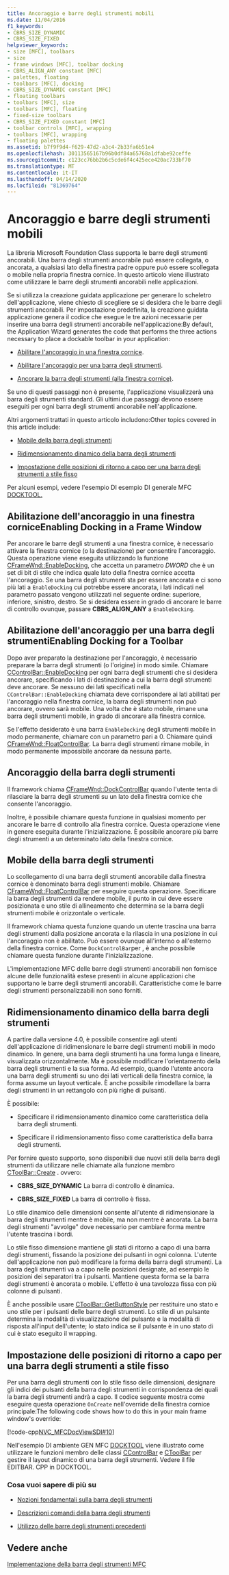 ```yaml
---
title: Ancoraggio e barre degli strumenti mobili
ms.date: 11/04/2016
f1_keywords:
- CBRS_SIZE_DYNAMIC
- CBRS_SIZE_FIXED
helpviewer_keywords:
- size [MFC], toolbars
- size
- frame windows [MFC], toolbar docking
- CBRS_ALIGN_ANY constant [MFC]
- palettes, floating
- toolbars [MFC], docking
- CBRS_SIZE_DYNAMIC constant [MFC]
- floating toolbars
- toolbars [MFC], size
- toolbars [MFC], floating
- fixed-size toolbars
- CBRS_SIZE_FIXED constant [MFC]
- toolbar controls [MFC], wrapping
- toolbars [MFC], wrapping
- floating palettes
ms.assetid: b7f9f9d4-f629-47d2-a3c4-2b33fa6b51e4
ms.openlocfilehash: 30113565167b96b0df84a65768a1dfabe92ceffe
ms.sourcegitcommit: c123cc76bb2b6c5cde6f4c425ece420ac733bf70
ms.translationtype: MT
ms.contentlocale: it-IT
ms.lasthandoff: 04/14/2020
ms.locfileid: "81369764"
---
```

# <a name="docking-and-floating-toolbars"></a>Ancoraggio e barre degli strumenti mobili

La libreria Microsoft Foundation Class supporta le barre degli strumenti ancorabili. Una barra degli strumenti ancorabile può essere collegata, o ancorata, a qualsiasi lato della finestra padre oppure può essere scollegata o mobile nella propria finestra cornice. In questo articolo viene illustrato come utilizzare le barre degli strumenti ancorabili nelle applicazioni.

Se si utilizza la creazione guidata applicazione per generare lo scheletro dell'applicazione, viene chiesto di scegliere se si desidera che le barre degli strumenti ancorabili. Per impostazione predefinita, la creazione guidata applicazione genera il codice che esegue le tre azioni necessarie per inserire una barra degli strumenti ancorabile nell'applicazione:By default, the Application Wizard generates the code that performs the three actions necessary to place a dockable toolbar in your application:

- [Abilitare l'ancoraggio in una finestra cornice](#_core_enabling_docking_in_a_frame_window).

- [Abilitare l'ancoraggio per una barra degli strumenti](#_core_enabling_docking_for_a_toolbar).

- [Ancorare la barra degli strumenti (alla finestra cornice)](#_core_docking_the_toolbar).

Se uno di questi passaggi non è presente, l'applicazione visualizzerà una barra degli strumenti standard. Gli ultimi due passaggi devono essere eseguiti per ogni barra degli strumenti ancorabile nell'applicazione.

Altri argomenti trattati in questo articolo includono:Other topics covered in this article include:

- [Mobile della barra degli strumenti](#_core_floating_the_toolbar)

- [Ridimensionamento dinamico della barra degli strumenti](#_core_dynamically_resizing_the_toolbar)

- [Impostazione delle posizioni di ritorno a capo per una barra degli strumenti a stile fisso](#_core_setting_wrap_positions_for_a_fixed_style_toolbar)

Per alcuni esempi, vedere l'esempio DI esempio DI generale MFC [DOCKTOOL.](../overview/visual-cpp-samples.md)

## <a name="enabling-docking-in-a-frame-window"></a><a name="_core_enabling_docking_in_a_frame_window"></a>Abilitazione dell'ancoraggio in una finestra corniceEnabling Docking in a Frame Window

Per ancorare le barre degli strumenti a una finestra cornice, è necessario attivare la finestra cornice (o la destinazione) per consentire l'ancoraggio. Questa operazione viene eseguita utilizzando la funzione [CFrameWnd::EnableDocking,](../mfc/reference/cframewnd-class.md#enabledocking) che accetta un parametro *DWORD* che è un set di bit di stile che indica quale lato della finestra cornice accetta l'ancoraggio. Se una barra degli strumenti sta per essere ancorata e ci sono più lati a `EnableDocking` cui potrebbe essere ancorata, i lati indicati nel parametro passato vengono utilizzati nel seguente ordine: superiore, inferiore, sinistro, destro. Se si desidera essere in grado di ancorare le barre di controllo ovunque, passare **CBRS_ALIGN_ANY** a `EnableDocking`.

## <a name="enabling-docking-for-a-toolbar"></a><a name="_core_enabling_docking_for_a_toolbar"></a>Abilitazione dell'ancoraggio per una barra degli strumentiEnabling Docking for a Toolbar

Dopo aver preparato la destinazione per l'ancoraggio, è necessario preparare la barra degli strumenti (o l'origine) in modo simile. Chiamare [CControlBar::EnableDocking](../mfc/reference/ccontrolbar-class.md#enabledocking) per ogni barra degli strumenti che si desidera ancorare, specificando i lati di destinazione a cui la barra degli strumenti deve ancorare. Se nessuno dei lati specificati nella `CControlBar::EnableDocking` chiamata deve corrispondere ai lati abilitati per l'ancoraggio nella finestra cornice, la barra degli strumenti non può ancorare, ovvero sarà mobile. Una volta che è stato mobile, rimane una barra degli strumenti mobile, in grado di ancorare alla finestra cornice.

Se l'effetto desiderato è una barra `EnableDocking` degli strumenti mobile in modo permanente, chiamare con un parametro pari a 0. Chiamare quindi [CFrameWnd::FloatControlBar](../mfc/reference/cframewnd-class.md#floatcontrolbar). La barra degli strumenti rimane mobile, in modo permanente impossibile ancorare da nessuna parte.

## <a name="docking-the-toolbar"></a><a name="_core_docking_the_toolbar"></a>Ancoraggio della barra degli strumenti

Il framework chiama [CFrameWnd::DockControlBar](../mfc/reference/cframewnd-class.md#dockcontrolbar) quando l'utente tenta di rilasciare la barra degli strumenti su un lato della finestra cornice che consente l'ancoraggio.

Inoltre, è possibile chiamare questa funzione in qualsiasi momento per ancorare le barre di controllo alla finestra cornice. Questa operazione viene in genere eseguita durante l'inizializzazione. È possibile ancorare più barre degli strumenti a un determinato lato della finestra cornice.

## <a name="floating-the-toolbar"></a><a name="_core_floating_the_toolbar"></a>Mobile della barra degli strumenti

Lo scollegamento di una barra degli strumenti ancorabile dalla finestra cornice è denominato barra degli strumenti mobile. Chiamare [CFrameWnd::FloatControlBar](../mfc/reference/cframewnd-class.md#floatcontrolbar) per eseguire questa operazione. Specificare la barra degli strumenti da rendere mobile, il punto in cui deve essere posizionata e uno stile di allineamento che determina se la barra degli strumenti mobile è orizzontale o verticale.

Il framework chiama questa funzione quando un utente trascina una barra degli strumenti dalla posizione ancorata e la rilascia in una posizione in cui l'ancoraggio non è abilitato. Può essere ovunque all'interno o all'esterno della finestra cornice. Come `DockControlBar`per , è anche possibile chiamare questa funzione durante l'inizializzazione.

L'implementazione MFC delle barre degli strumenti ancorabili non fornisce alcune delle funzionalità estese presenti in alcune applicazioni che supportano le barre degli strumenti ancorabili. Caratteristiche come le barre degli strumenti personalizzabili non sono forniti.

## <a name="dynamically-resizing-the-toolbar"></a><a name="_core_dynamically_resizing_the_toolbar"></a>Ridimensionamento dinamico della barra degli strumenti

A partire dalla versione 4.0, è possibile consentire agli utenti dell'applicazione di ridimensionare le barre degli strumenti mobili in modo dinamico. In genere, una barra degli strumenti ha una forma lunga e lineare, visualizzata orizzontalmente. Ma è possibile modificare l'orientamento della barra degli strumenti e la sua forma. Ad esempio, quando l'utente ancora una barra degli strumenti su uno dei lati verticali della finestra cornice, la forma assume un layout verticale. È anche possibile rimodellare la barra degli strumenti in un rettangolo con più righe di pulsanti.

È possibile:

- Specificare il ridimensionamento dinamico come caratteristica della barra degli strumenti.

- Specificare il ridimensionamento fisso come caratteristica della barra degli strumenti.

Per fornire questo supporto, sono disponibili due nuovi stili della barra degli strumenti da utilizzare nelle chiamate alla funzione membro [CToolBar::Create](../mfc/reference/ctoolbar-class.md#create) . ovvero:

- **CBRS_SIZE_DYNAMIC** La barra di controllo è dinamica.

- **CBRS_SIZE_FIXED** La barra di controllo è fissa.

Lo stile dinamico delle dimensioni consente all'utente di ridimensionare la barra degli strumenti mentre è mobile, ma non mentre è ancorata. La barra degli strumenti "avvolge" dove necessario per cambiare forma mentre l'utente trascina i bordi.

Lo stile fisso dimensione mantiene gli stati di ritorno a capo di una barra degli strumenti, fissando la posizione dei pulsanti in ogni colonna. L'utente dell'applicazione non può modificare la forma della barra degli strumenti. La barra degli strumenti va a capo nelle posizioni designate, ad esempio le posizioni dei separatori tra i pulsanti. Mantiene questa forma se la barra degli strumenti è ancorata o mobile. L'effetto è una tavolozza fissa con più colonne di pulsanti.

È anche possibile usare [CToolBar::GetButtonStyle](../mfc/reference/ctoolbar-class.md#getbuttonstyle) per restituire uno stato e uno stile per i pulsanti delle barre degli strumenti. Lo stile di un pulsante determina la modalità di visualizzazione del pulsante e la modalità di risposta all'input dell'utente; lo stato indica se il pulsante è in uno stato di cui è stato eseguito il wrapping.

## <a name="setting-wrap-positions-for-a-fixed-style-toolbar"></a><a name="_core_setting_wrap_positions_for_a_fixed_style_toolbar"></a>Impostazione delle posizioni di ritorno a capo per una barra degli strumenti a stile fisso

Per una barra degli strumenti con lo stile fisso delle dimensioni, designare gli indici dei pulsanti della barra degli strumenti in corrispondenza dei quali la barra degli strumenti andrà a capo. Il codice seguente mostra come eseguire questa operazione `OnCreate` nell'override della finestra cornice principale:The following code shows how to do this in your main frame window's override:

[!code-cpp[NVC_MFCDocViewSDI#10](../mfc/codesnippet/cpp/docking-and-floating-toolbars_1.cpp)]

Nell'esempio DI ambiente GEN MFC [DOCKTOOL](../overview/visual-cpp-samples.md) viene illustrato come utilizzare le funzioni membro delle classi [CControlBar](../mfc/reference/ccontrolbar-class.md) e [CToolBar](../mfc/reference/ctoolbar-class.md) per gestire il layout dinamico di una barra degli strumenti. Vedere il file EDITBAR. CPP in DOCKTOOL.

### <a name="what-do-you-want-to-know-more-about"></a>Cosa vuoi sapere di più su

- [Nozioni fondamentali sulla barra degli strumenti](../mfc/toolbar-fundamentals.md)

- [Descrizioni comandi della barra degli strumenti](../mfc/toolbar-tool-tips.md)

- [Utilizzo delle barre degli strumenti precedenti](../mfc/using-your-old-toolbars.md)

## <a name="see-also"></a>Vedere anche

[Implementazione della barra degli strumenti MFC](../mfc/mfc-toolbar-implementation.md)
